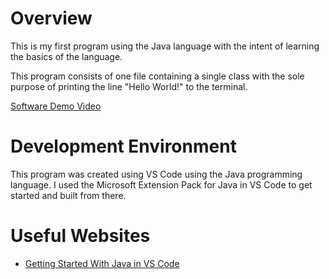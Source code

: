 # Overview

This is my first program using the Java language with the intent of learning the basics of the language. 

This program consists of one file containing a single class with the sole purpose of printing the line "Hello World!" to the terminal.

[Software Demo Video](http://youtube.link.goes.here)

# Development Environment

This program was created using VS Code using the Java programming language. I used the Microsoft Extension Pack for Java in VS Code to get started and built from there. 

# Useful Websites

* [Getting Started With Java in VS Code](https://code.visualstudio.com/docs/java/java-tutorial)
